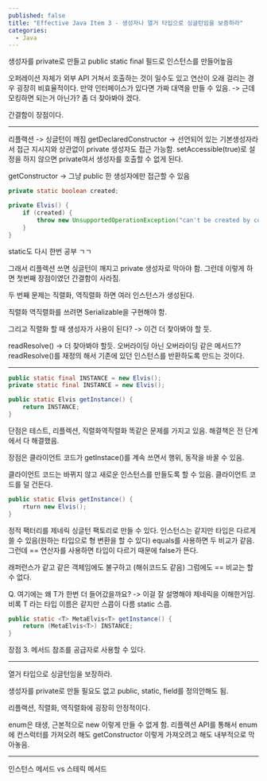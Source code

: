 ```yaml
---
published: false
title: "Effective Java Item 3 - 생성자나 열거 타입으로 싱글턴임을 보증하라"
categories:
  - Java
---
```


생성자를 private로 만들고 public static final 필드로 인스턴스를 만들어높음

오퍼레이션 자체가 외부 API 거쳐서 호출하는 것이 일수도 있고 연산이 오래 걸리는 경우 굉장히 비효율적이다. 만약 인터페이스가 있다면 가짜 대역을 만들 수 있음.
-> 근데 모킹하면 되는거 아닌가? 좀 더 찾아봐야 겠다.

간결함이 장점이다.

---
리플랙션 -> 싱글턴이 깨짐
getDeclaredConstructor -> 선언되어 있는 기본생성자라서 접근 지시지와 상관없이 private 생성자도 접근 가능함.
setAccessible(true)로 설정을 하지 않으면 private여서 생성자를 호출할 수 없게 된다.

getConstructor -> 그냥 public 한 생성자에만 접근할 수 있음

~~~java
private static boolean created;

private Elvis() {
    if (created) {
        throw new UnsupportedOperationException("can't be created by constructor");
    }
}

~~~

static도 다시 한번 공부 ㄱㄱ

그래서 리플렉션 쓰면 싱글턴이 깨지고 private 생성자로 막아야 함. 그런데 이렇게 하면 첫번째 장점이였던 간결함이 사라짐.

두 번째 문제는 직렬화, 역직렬화 하면 여러 인스턴스가 생성된다.

직렬화 역직렬화를 쓰려면 Serializable을 구현해야 함. 

그리고 직렬화 할 때 생성자가 사용이 된다? -> 이건 더 찾아봐야 할 듯.

readResolve() -> 더 찾아봐야 할듯. 오버라이딩 아닌 오버라이딩 같은 메서드??
readResolve()를 재정의 해서 기존에 있던 인스턴스를 반환하도록 만드는 것이다.

---

~~~java
public static final INSTANCE = new Elvis();
private static final INSTANCE = new Elvis();

public static Elvis getInstance() {
    return INSTANCE;
}
~~~

단점은 테스트, 리플렉션, 직렬화역직렬화 똑같은 문제를 가지고 있음. 해결책은 전 단계에서 다 해결했음.

장점은 클라이언트 코드가 getInstace()를 계속 쓰면서 행위, 동작을 바꿀 수 있음.

클라이언트 코드는 바뀌지 않고 새로운 인스턴스를 만들도록 할 수 있음. 클라이언트 코드를 덜 건든다.

~~~java
public static Elvis getInstance() {
    rturn new Elvis();
}
~~~

정적 팩터리를 제네릭 싱글턴 팩토리로 만들 수 있다.
인스턴스는 같지만 타입은 다르게 쓸 수 있음(원하는 타입으로 형 변환을 할 수 있다) equals를 사용하면 두 비교가 같음. 그런데 == 연산자를 사용하면 타입이 다르기 때문에 false가 뜬다.

래퍼런스가 같고 같은 객체임에도 불구하고 (해쉬코드도 같음) 그럼에도 == 비교는 할 수 없다.

Q. 여기에는 왜 T가 한번 더 들어갔을까요? -> 이걸 잘 설명해야 제네릭을 이해한거임.
비록 T 라는 타입 이름은 같지만 스콥이 다름 static 스콥.
~~~java
public static <T> MetaElvis<T> getInstance() {
    return (MetaElvis<T>) INSTANCE;
}
~~~

장점 3. 메서드 참조를 공급자로 사용할 수 있다.

---

열거 타입으로 싱글턴임을 보장하라.

생성자를 private로 만들 필요도 없고 public, static, field를 정의안해도 됨.

리플랙션, 직렬화, 역직렬화에 굉장히 안정적이다.

enum은 태생, 근본적으로 new 이렇게 만들 수 없게 함. 리플렉션 API를 통해서 enum에 컨스럭터를 가져오려 해도 getConstructor 이렇게 가져오려고 해도 내부적으로 막아놓음.

---
인스턴스 메서드 vs 스테릭 메서드 
